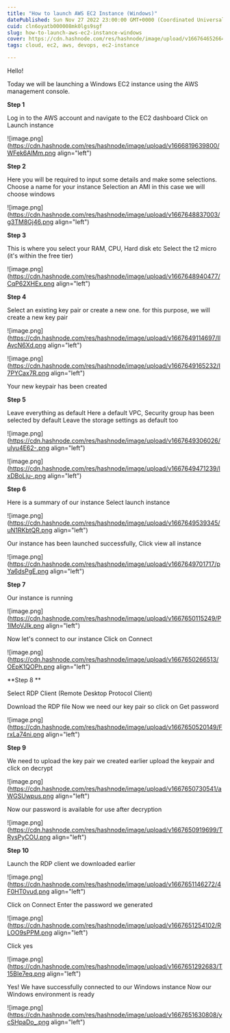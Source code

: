 ```yaml
---
title: "How to launch AWS EC2 Instance (Windows)"
datePublished: Sun Nov 27 2022 23:00:00 GMT+0000 (Coordinated Universal Time)
cuid: cln6oyatb000008mk0lgs9sgf
slug: how-to-launch-aws-ec2-instance-windows
cover: https://cdn.hashnode.com/res/hashnode/image/upload/v1667646526642/ac26ddAmL.png
tags: cloud, ec2, aws, devops, ec2-instance

---
```


Hello!

Today we will be launching a Windows EC2 instance using the AWS management console.

**Step 1**

Log in to the AWS account and navigate to the EC2 dashboard Click on Launch instance

![image.png](https://cdn.hashnode.com/res/hashnode/image/upload/v1666819639800/WFek6AlMm.png align="left")

**Step 2**

Here you will be required to input some details and make some selections. Choose a name for your instance Selection an AMI in this case we will choose windows

![image.png](https://cdn.hashnode.com/res/hashnode/image/upload/v1667648837003/g3TM8Gj46.png align="left")

**Step 3**

This is where you select your RAM, CPU, Hard disk etc Select the t2 micro (it's within the free tier)

![image.png](https://cdn.hashnode.com/res/hashnode/image/upload/v1667648940477/CqP62XHEx.png align="left")

**Step 4**

Select an existing key pair or create a new one. for this purpose, we will create a new key pair

![image.png](https://cdn.hashnode.com/res/hashnode/image/upload/v1667649114697/IlAycN6Xd.png align="left")

![image.png](https://cdn.hashnode.com/res/hashnode/image/upload/v1667649165232/I7PYCax7R.png align="left")

Your new keypair has been created

**Step 5**

Leave everything as default Here a default VPC, Security group has been selected by default Leave the storage settings as default too

![image.png](https://cdn.hashnode.com/res/hashnode/image/upload/v1667649306026/ulyu4E62-.png align="left")

![image.png](https://cdn.hashnode.com/res/hashnode/image/upload/v1667649471239/lxDBoLju-.png align="left")

**Step 6**

Here is a summary of our instance Select launch instance

![image.png](https://cdn.hashnode.com/res/hashnode/image/upload/v1667649539345/uN1RKbtQR.png align="left")

Our instance has been launched successfully, Click view all instance

![image.png](https://cdn.hashnode.com/res/hashnode/image/upload/v1667649701717/pYa6dsPgE.png align="left")

**Step 7**

Our instance is running

![image.png](https://cdn.hashnode.com/res/hashnode/image/upload/v1667650115249/P1lMoVJIk.png align="left")

Now let's connect to our instance Click on Connect

![image.png](https://cdn.hashnode.com/res/hashnode/image/upload/v1667650266513/OEpK1QOPh.png align="left")

\*\*Step 8 \*\*

Select RDP Client (Remote Desktop Protocol Client)

Download the RDP file Now we need our key pair so click on Get password

![image.png](https://cdn.hashnode.com/res/hashnode/image/upload/v1667650520149/FrxLa74ni.png align="left")

**Step 9**

We need to upload the key pair we created earlier upload the keypair and click on decrypt

![image.png](https://cdn.hashnode.com/res/hashnode/image/upload/v1667650730541/aWGSUwpus.png align="left")

Now our password is available for use after decryption

![image.png](https://cdn.hashnode.com/res/hashnode/image/upload/v1667650919699/TRysPyCOU.png align="left")

**Step 10**

Launch the RDP client we downloaded earlier

![image.png](https://cdn.hashnode.com/res/hashnode/image/upload/v1667651146272/4F0HT0vud.png align="left")

Click on Connect Enter the password we generated

![image.png](https://cdn.hashnode.com/res/hashnode/image/upload/v1667651254102/RLOO9sPPM.png align="left")

Click yes

![image.png](https://cdn.hashnode.com/res/hashnode/image/upload/v1667651292683/T15BIe7eq.png align="left")

Yes! We have successfully connected to our Windows instance Now our Windows environment is ready

![image.png](https://cdn.hashnode.com/res/hashnode/image/upload/v1667651630808/ycSHpaDo_.png align="left")